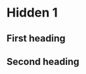 
<a id='Hidden-1-1'></a>

# Hidden 1


<a id='First-heading-1'></a>

## First heading


<a id='Second-heading-1'></a>

## Second heading

